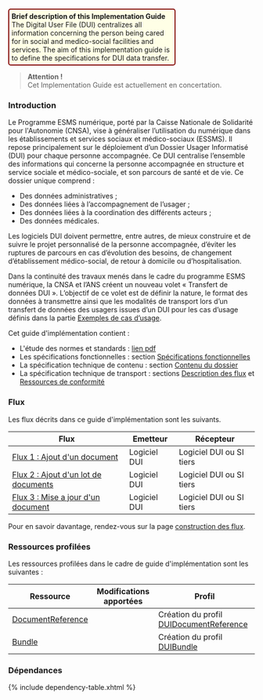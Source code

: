 <p style="padding: 5px; border-radius: 5px; border: 2px solid maroon; background: #ffffe6; width: 65%">
<b>Brief description of this Implementation Guide</b><br>
The Digital User File (DUI) centralizes all information concerning the person being cared for in social and medico-social facilities and services. 
The aim of this implementation guide is to define the specifications for DUI data transfer.
</p>

<blockquote class="stu-note">
<p>
  <b>Attention !</b>
  <br>
 Cet Implementation Guide est actuellement en concertation.
</p>
</blockquote>

### Introduction

Le Programme ESMS numérique, porté par la Caisse Nationale de Solidarité pour l'Autonomie (CNSA), vise à généraliser l’utilisation du numérique dans les établissements et services sociaux et médico-sociaux (ESSMS). Il repose principalement sur le déploiement d’un Dossier Usager Informatisé (DUI) pour chaque personne accompagnée. Ce DUI centralise l’ensemble des informations qui concerne la personne accompagnée en structure et service sociale et médico-sociale, et son parcours de santé et de vie. Ce dossier unique comprend :
* Des données administratives ;
* Des données liées à l’accompagnement de l’usager ;
* Des données liées à la coordination des différents acteurs ;
* Des données médicales.

Les logiciels DUI doivent permettre, entre autres, de mieux construire et de suivre le projet personnalisé de la personne accompagnée, d’éviter les ruptures de parcours en cas d’évolution des besoins, de changement d’établissement médico-social, de retour à domicile ou d’hospitalisation. 

Dans la continuité des travaux menés dans le cadre du programme ESMS numérique, la CNSA et l’ANS créent un nouveau volet « Transfert de données DUI ». L’objectif de ce volet est de définir la nature, le format des données à transmettre ainsi que les modalités de transport lors d’un transfert de données des usagers issues d’un DUI pour les cas d’usage définis  dans la partie [Exemples de cas d’usage](cadre_orientations.html#exemples-de-cas-dusage).

Cet guide d'implémentation contient : 
- L'étude des normes et standards : [lien pdf](NormesStandards_TransfertDonneesDUI_V0.1-finale.pdf)
- Les spécifications fonctionnelles : section <a href="cadre_orientations.html"> Spécifications fonctionnelles</a>
- La spécification technique de contenu : section <a href="contenu_dossier.html">Contenu du dossier</a>
- La spécification technique de transport : sections <a href="synthese_flux.html">Description des flux</a> et <a href="artifacts.html">Ressources de conformité</a>

### Flux

Les flux décrits dans ce guide d'implémentation sont les suivants.

| Flux | Emetteur | Récepteur |
| ----- | ----- | ----- |
| <a href="st_flux_ajout_doc.html">Flux 1 : Ajout d'un document</a> | Logiciel DUI | Logiciel DUI ou SI tiers |
| <a href="st_flux_ajout_loc_doc.html">Flux 2 : Ajout d'un lot de documents</a> | Logiciel DUI | Logiciel DUI ou SI tiers |
| <a href="st_flux_maj_doc.html">Flux 3 : Mise a jour d'un document</a> | Logiciel DUI | Logiciel DUI ou SI tiers |

Pour en savoir davantage, rendez-vous sur la page <a href="construction_des_flux.html">construction des flux</a>.

### Ressources profilées

Les ressources profilées dans le cadre de guide d'implémentation sont les suivantes : 

| Ressource | Modifications apportées | Profil |
| ----- | ----- | ----- |
| <a href="https://hl7.org/fhir/R4/documentreference.html">DocumentReference</a> |  | Création du profil [DUIDocumentReference](StructureDefinition-dui-documentreference.html) |
| <a href="https://hl7.org/fhir/R4/bundle.html">Bundle</a>  |  | Création du profil [DUIBundle](StructureDefinition-dui-bundle.html) |

### Dépendances

{% include dependency-table.xhtml %}